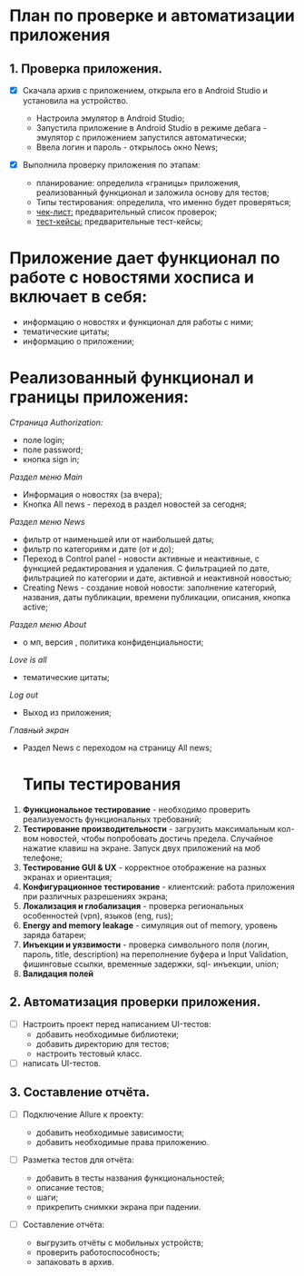 # План по проверке и автоматизации приложения #

## 1. Проверка приложения. ##
- [x] Скачала  архив с приложением, открыла его в Android Studio и установила на устройство. 
  - Настроила эмулятор в Android Studio; 
  - Запустила приложение в Android Studio в режиме дебага - эмулятор с приложением запустился автоматически;
  - Ввела логин и пароль - открылось окно News; 

- [x] Выполнила проверку приложения по этапам: 
  -  планирование: определила «границы» приложения, реализованный функционал и заложила основу для тестов;
  - Типы тестирования: определила, что именно будет проверяться;
  - [чек-лист:](https://docs.google.com/spreadsheets/d/1DvJ2HyNdgoL1MdMo4GxGusfSFOihqDM4lSOAt7rDkFk/edit?gid=0#gid=0) предварительный список проверок;
  - [тест-кейсы:](https://docs.google.com/spreadsheets/d/1qrahTfj19ic6PTwoIjPGvX1FUElRiTBLTaBXnDqKKS8/edit?gid=0#gid=0) предварительные тест-кейсы;

# Приложение дает функционал по работе с новостями хосписа и включает в себя: #
- информацию о новостях и функционал для работы с ними;
- тематические цитаты;
- информацию о приложении;
  

# Реализованный функционал и границы приложения: #

*Страница Authorization:*
- поле login;
- поле password;
- кнопка sign in;


*Раздел меню Main*
- Информация о новостях (за вчера);
- Кнопка All news - переход в раздел новостей за сегодня;

*Раздел меню News*
- фильтр от наименьшей или от наибольшей даты;
- фильтр по категориям и дате (от и до);
- Переход в Control panel - новости активные и неактивные, с функцией редактирования и удаления. С фильтрацией по дате, фильтрацией по категории и дате, активной и неактивной новостью;
- Creating News - создание новой новости: заполнение категорий, названия, даты публикации, времени публикации, описания, кнопка active;

*Раздел меню About*
- о мп, версия , политика конфиденциальности;

*Love is all*
- тематические цитаты;

*Log out*
- Выход из приложения;

*Главный экран*
- Раздел News с переходом на страницу All news;
  

  # Типы тестирования #
1. **Функциональное тестирование** - необходимо проверить реализуемость функциональных требований;
2. **Тестирование производительности** - загрузить максимальным кол-вом новостей, чтобы попробовать достичь предела. Случайное нажатие клавиш на экране. Запуск двух приложений на моб телефоне;
3. **Тестирование GUI & UX** - корректное отображение на разных экранах и ориентация;
4. **Конфигурационное тестирование** - клиентский: работа приложения при различных разрешениях экрана;
5. **Локализация и глобализация** - проверка региональных особенностей (vpn), языков (eng, rus);
6. **Energy and memory leakage** - симуляция out of memory, уровень заряда батареи;
7. **Инъекции и уязвимости** - проверка символьного поля (логин, пароль, title, description) на переполнение буфера и Input Validation, фишинговые ссылки, временные задержки, sql- инъекции, union;
8. **Валидация полей**

  


 ## 2. Автоматизация проверки приложения. ##
  - [ ] Настроить проект перед написанием UI-тестов:
    - добавить необходимые библиотеки;
    -  добавить директорию для тестов;
    -  настроить тестовый класс.
- [ ] написать UI-тестов.
## 3. Составление отчёта. ##
- [ ] Подключение Allure к проекту:
  - добавить необходимые зависимости;
  - добавить необходимые права приложению.
  
- [ ] Разметка тестов для отчёта:
  -  добавить в тесты названия функциональностей;
  - описание тестов;
  - шаги;
  - прикрепить снимкки экрана при падении.
  
- [ ] Составление отчёта:
  - выгрузить отчёты с мобильных устройств;
  - проверить работоспособность;
  - запаковать в архив.